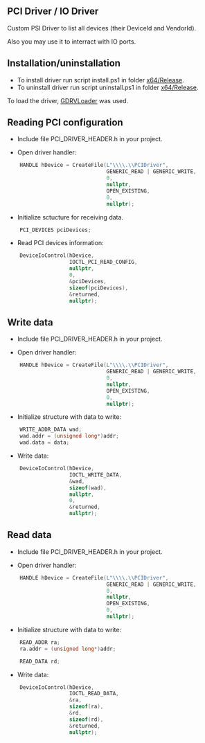 ## PCI Driver / IO Driver

Custom PSI Driver to list all devices (their DeviceId and VendorId).

Also you may use it to interract with IO ports.

## Installation/uninstallation

- To install driver run script install.ps1 in folder [x64/Release](https://github.com/allapugacheva/PCIDriver/tree/main/x64/Release).
- To uninstall driver run script uninstall.ps1 in folder [x64/Release](https://github.com/allapugacheva/PCIDriver/tree/main/x64/Release).

To load the driver, [GDRVLoader](https://github.com/zer0condition/GDRVLoader/tree/master) was used.

## Reading PCI configuration

- Include file PCI_DRIVER_HEADER.h in your project.

- Open driver handler:
```CPP
    HANDLE hDevice = CreateFile(L"\\\\.\\PCIDriver",
                                GENERIC_READ | GENERIC_WRITE,
                                0,
                                nullptr,
                                OPEN_EXISTING,
                                0,
                                nullptr);
```

- Initialize sctucture for receiving data.
```CPP
    PCI_DEVICES pciDevices;
```

- Read PCI devices information:
```CPP
    DeviceIoControl(hDevice,
                    IOCTL_PCI_READ_CONFIG,
                    nullptr,
                    0,
                    &pciDevices,
                    sizeof(pciDevices),
                    &returned,
                    nullptr);
```

## Write data

- Include file PCI_DRIVER_HEADER.h in your project.

- Open driver handler:
```CPP
    HANDLE hDevice = CreateFile(L"\\\\.\\PCIDriver",
                                GENERIC_READ | GENERIC_WRITE,
                                0,
                                nullptr,
                                OPEN_EXISTING,
                                0,
                                nullptr);
```

- Initialize structure with data to write:
```CPP
    WRITE_ADDR_DATA wad;
    wad.addr = (unsigned long*)addr;
    wad.data = data;
```

- Write data:
```CPP
    DeviceIoControl(hDevice,
                    IOCTL_WRITE_DATA,
                    &wad,
                    sizeof(wad),
                    nullptr,
                    0,
                    &returned,
                    nullptr);
```

## Read data

- Include file PCI_DRIVER_HEADER.h in your project.

- Open driver handler:
```CPP
    HANDLE hDevice = CreateFile(L"\\\\.\\PCIDriver",
                                GENERIC_READ | GENERIC_WRITE,
                                0,
                                nullptr,
                                OPEN_EXISTING,
                                0,
                                nullptr);
```

- Initialize structure with data to write:
```CPP
    READ_ADDR ra;
    ra.addr = (unsigned long*)addr;

    READ_DATA rd;
```

- Write data:
```CPP
    DeviceIoControl(hDevice,
                    IOCTL_READ_DATA,
                    &ra,
                    sizeof(ra),
                    &rd,
                    sizeof(rd),
                    &returned,
                    nullptr);
```